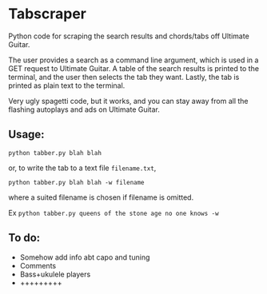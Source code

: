 # Tabscraper
Python code for scraping the search results and chords/tabs off Ultimate Guitar.

The user provides a search as a command line argument, which is used in a GET request to Ultimate Guitar. A table of the search results is printed to the terminal, and the user then selects the tab they want. Lastly, the tab is printed as plain text to the terminal.

Very ugly spagetti code, but it works, and you can stay away from all the flashing autoplays and ads on Ultimate Guitar.

## Usage:
```
python tabber.py blah blah
```
or, to write the tab to a text file `filename.txt`,
```
python tabber.py blah blah -w filename
```
where a suited filename is chosen if filename is omitted.

Ex `python tabber.py queens of the stone age no one knows -w`


## To do:
* Somehow add info abt capo and tuning
* Comments
* Bass+ukulele players
* +++++++++